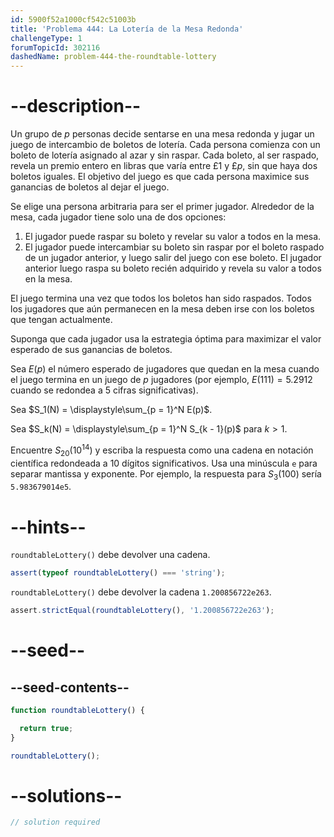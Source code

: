```yaml
---
id: 5900f52a1000cf542c51003b
title: 'Problema 444: La Lotería de la Mesa Redonda'
challengeType: 1
forumTopicId: 302116
dashedName: problem-444-the-roundtable-lottery
---
```


# --description--

Un grupo de $p$ personas decide sentarse en una mesa redonda y jugar un juego de intercambio de boletos de lotería. Cada persona comienza con un boleto de lotería asignado al azar y sin raspar. Cada boleto, al ser raspado, revela un premio entero en libras que varía entre £1 y £$p$, sin que haya dos boletos iguales. El objetivo del juego es que cada persona maximice sus ganancias de boletos al dejar el juego.

Se elige una persona arbitraria para ser el primer jugador. Alrededor de la mesa, cada jugador tiene solo una de dos opciones:

1.  El jugador puede raspar su boleto y revelar su valor a todos en la mesa.
2.  El jugador puede intercambiar su boleto sin raspar por el boleto raspado de un jugador anterior, y luego salir del juego con ese boleto. El jugador anterior luego raspa su boleto recién adquirido y revela su valor a todos en la mesa.

El juego termina una vez que todos los boletos han sido raspados. Todos los jugadores que aún permanecen en la mesa deben irse con los boletos que tengan actualmente.

Suponga que cada jugador usa la estrategia óptima para maximizar el valor esperado de sus ganancias de boletos.

Sea $E(p)$ el número esperado de jugadores que quedan en la mesa cuando el juego termina en un juego de $p$ jugadores (por ejemplo, $E(111) = 5.2912$ cuando se redondea a 5 cifras significativas).

Sea $S_1(N) = \displaystyle\sum_{p = 1}^N E(p)$.

Sea $S_k(N) = \displaystyle\sum_{p = 1}^N S_{k - 1}(p)$ para $k > 1$.

Encuentre $S_{20}({10}^{14})$ y escriba la respuesta como una cadena en notación científica redondeada a 10 dígitos significativos. Usa una minúscula `e` para separar mantissa y exponente. Por ejemplo, la respuesta para $S_3(100)$ sería `5.983679014e5`.

# --hints--

`roundtableLottery()` debe devolver una cadena.

```js
assert(typeof roundtableLottery() === 'string');
```

`roundtableLottery()` debe devolver la cadena `1.200856722e263`.

```js
assert.strictEqual(roundtableLottery(), '1.200856722e263');
```

# --seed--

## --seed-contents--

```js
function roundtableLottery() {

  return true;
}

roundtableLottery();
```

# --solutions--

```js
// solution required
```
